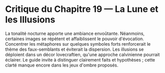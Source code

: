 # Critique du Chapitre 19 — La Lune et les Illusions
La tonalité nocturne apporte une ambiance envoûtante. Néanmoins, certaines images se répètent et affaiblissent le pouvoir d'évocation. Concentrer les métaphores sur quelques symboles forts renforcerait le thème des faux-semblants et éviterait la dispersion.
Les illusions se déploient dans un décor lovecraftien, qu'une approche calvinienne pourrait éclairer.
Le guide invite à distinguer clairement faits et hypothèses ; cette clarté manque encore dans les jeux d'ombre proposés.
